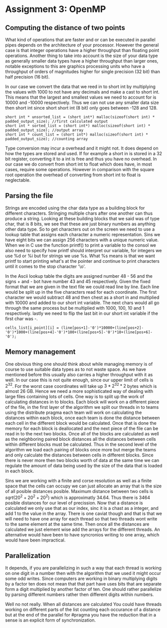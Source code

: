 # Assignment 3: OpenMP

## Computing the distance of two points
What kind of operations that are faster and or can be executed in parallel pipes depends
on the architecture of your processor. However the general case is that integer operations have a higher throughput than floating point operations. Another thing to take into account is the size of your data type as generally smaller data types have a higher throughput than larger ones, notable exceptions to this are graphics processing units who have a throughput of orders of magnitudes higher for single precision (32 bit) than half precision (16 bit).

In our case we convert the data that we reed in to short int by multiplying the values with 1000 to not have any decimals and make a cast to short int. This means that the largest and smallest values we need to account for is 10000 and -10000 respectively. Thus we can not use any smaller data size then short int since short short int (8 bit) only goes between -128 and 128.
~~~
short int * unsorted_list = (short int*) malloc(sizeof(short int) * padded_output_size); //first calculated output
short int * sorted_list = (short int*) malloc(sizeof(short int) * padded_output_size); //output array
short int * count_list = (short int*) malloc(sizeof(short int) * padded_output_size); //counting array
~~~
Type conversion may incur a  overhead and it might not. It does depend on how the types are stored and used. If for example a short in is stored in a 32 bit register, converting it to a int is free and thus you have no overhead. In our case we do convert from short int to float which does have, in most cases, require some operations. However in comparison with the square root operation the overhead of converting from short int to float is neglectable.



## Parsing the file
Strings are encoded using the char data type as a building block for different characters. Stringing multiple chars after one another can thus produce a string. Looking at these building blocks that we said was of type char, that is 8 bits, we see that these are just binary numbers as anything other data type. So to get characters out on the screen we need to use a lookup table that assigns each character a numeric representation. Sins we have eight bits we can assign 256 characters with a unique numeric value. When we in C use the function printf() to print a variable to the consol we also need to specify how printf should interpret our variable, for integers we use %d or %i but for strings we use %s. What %s means is that we want printf to start printing what's at the pointer and continue to print characters until it comes to the stop character '\o'.

In the Ascii lookup table the digits are assigned number 48 - 56 and the signs + and - bot have number 43 and 45 respectively. Given the fixed format that we are given in the text file we could read line by line. Each line would be split up in the five characters read for each coordinate. The first character we would subtract 48 and then chest as a short in and multiplied with 10000 and added to our short int variable. The next chars would all go through the same process but be multiplied with 1000, 100, 10 and 1 respectively. lastly we need to flip the last bit in our short int variable if the first char was -.

~~~
cells_list[i_point][i] = (line[pos+1]-'0')*10000+(line[pos+2]-'0')*1000+(line[pos+4]-'0')*100+(line[pos+5]-'0')*10+(line[pos+6]-'0');
~~~
## Memory management
One obvious thing one should think about while managing memory is of course to use suitable data types as to not waste space. As we have mentioned before this usually also carries a higher throughput with it as well. In our case this is not quite enough, since our upper limit of cells is $2^{32}$. For the worst case coordinates will take up $3*2^{32}*2$ bytes which is almost 26 GB. Hence we need a more sophisticated way of dealing with large files containing lots of cells. One way is to split up the work of calculating distances in to blocks. Each block will work on a different piece of the file, in the first layer of the algorithm we split our threads in to teams using the distribute pragma each team will work on calculating the distances within each block, once each team is done the distance between each cell in the different block would be calculated. Once that is done the memory for each block is deallocated and the next piece of the file can be read in to the next two blocks. Once all of the blocks are calculated as well as the neighboring paired block distances all the distances between cells within different blocks must be calculated. Thus in the second level of the algorithm we load each pairing of blocks once more but merge the teams and only calculate the distances between cells in different blocks. Since there is never more then two blocks worth of data at the same time we can regulate the amount of data being used by the size of the data that is loaded in each block.

Sins we are working with a finite and corse resolution as well as a finite space that the cells can occupy we can just allocate an array that is the size of all posible distances posible. Maximum distance between two cells is $sqrt(20^2+20^2+20^2)$ which is approximatly 34.64. Thus there is 3464 posible distances for our level of precission. Now that a distance is calculated we only use that as our index, sinc it is a chast as a integer, and add 1 to the value in the array. There is one caviat though and that is that we will need to have one array for each thread so that two threads wont write to the same element at the same time. Then once all the distances are calculated we just element wise add the arrays for the different threads. An alternative would have been to have syncronios writing to one array, which would have been impractical. 

## Parallelization
It depends, if you are parallelizing in such a way that each thread is working on one digit in a number then with the algorithm that we used it might occur some odd writes. Since computers are working in binary multiplying digits by a factor ten does not mean that that part have uses bits that are separate form a digit multiplied by another factor of ten. One should rather parallelize by parsing different numbers rather then different digits within numbers.

Well no not really. When all distances are calculated You could have threads working on different parts of the list counting each occurance of a distance but at the end of the parallel for #pragma you have the reduction that in a sense is an explicit form of synchronization.
